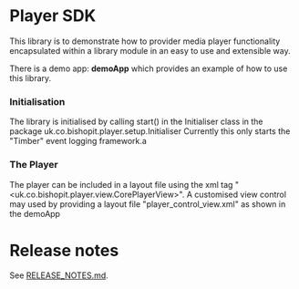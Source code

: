 # Player SDK

This library is to demonstrate how to provider media player functionality encapsulated within a library module in an easy to use and extensible way.

There is a demo app: **demoApp** which provides an example of how to use this library.

### Initialisation
The library is initialised by calling start() in the Initialiser class in the package uk.co.bishopit.player.setup.Initialiser
Currently this only starts the "Timber" event logging framework.a

### The Player
The player can be included in a layout file using the xml tag "<uk.co.bishopit.player.view.CorePlayerView>".
A customised view control may used by providing a layout file "player_control_view.xml" as shown in the demoApp

# Release notes

See [RELEASE_NOTES.md](RELEASE_NOTES.md).
